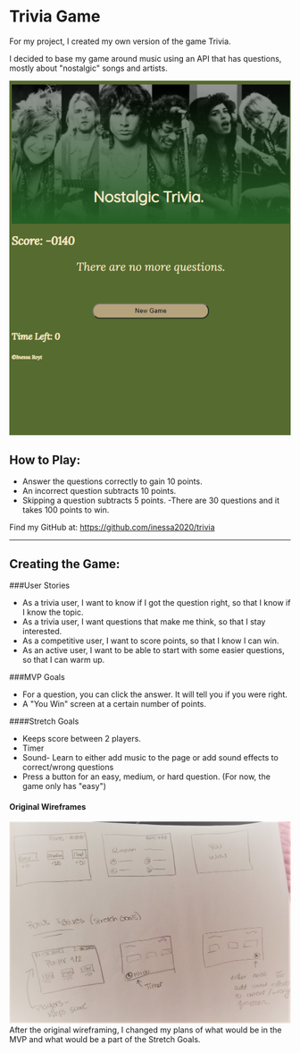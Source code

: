 # Trivia Game
For my project, I created my own version of the game Trivia. 

I decided to base my game around music using an API that has questions, mostly about "nostalgic" songs and artists. 

![](/screen.png)

## How to Play:
- Answer the questions correctly to gain 10 points.
- An incorrect question subtracts 10 points.
- Skipping a question subtracts 5 points.
-There are 30 questions and it takes 100 points to win.

Find my GitHub at: https://github.com/inessa2020/trivia

------------------
## Creating the Game:
###User Stories
- As a trivia user, I want to know if I got the question right, so that I know if I know the topic.
- As a trivia user, I want questions that make me think, so that I stay interested.
- As a competitive user, I want to score points, so that I know I can win.
- As an active user, I want to be able to start with some easier questions, so that I can warm up.

###MVP Goals
- For a question, you can click the answer. It will tell you if you were right.
- A "You Win" screen at a certain number of points.

####Stretch Goals
- Keeps score between 2 players.
- Timer
- Sound- Learn to either add music to the page or add sound effects to correct/wrong questions
- Press a button for an easy, medium, or hard question. (For now, the game only has "easy")

#### Original Wireframes
![](/20220304_182352.jpg)
After the original wireframing, I changed my plans of what would be in the MVP and what would be a part of the Stretch Goals.
